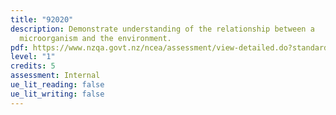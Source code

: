 ```yaml
---
title: "92020"
description: Demonstrate understanding of the relationship between a
  microorganism and the environment.
pdf: https://www.nzqa.govt.nz/ncea/assessment/view-detailed.do?standardNumber=92020
level: "1"
credits: 5
assessment: Internal
ue_lit_reading: false
ue_lit_writing: false
---
```

